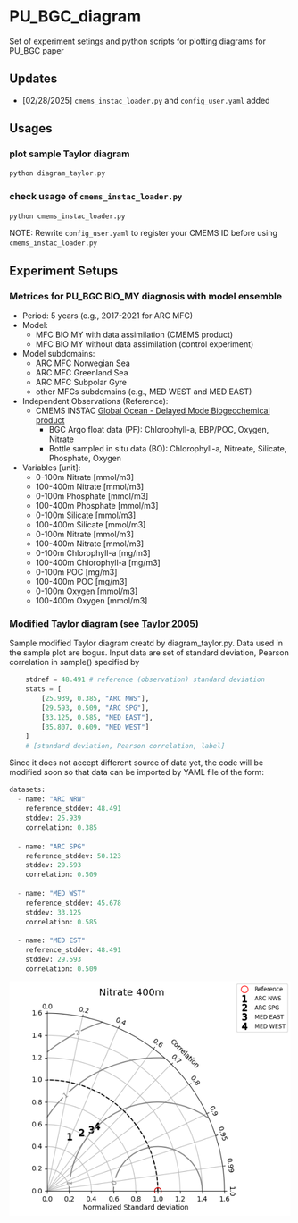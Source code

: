 # PU_BGC_diagram
Set of experiment setings and python scripts for plotting diagrams for PU_BGC paper

## Updates

- [02/28/2025] ```cmems_instac_loader.py``` and ```config_user.yaml``` added

## Usages

### plot sample Taylor diagram

```python
python diagram_taylor.py
```

### check usage of ```cmems_instac_loader.py```

```python
python cmems_instac_loader.py
```

NOTE: Rewrite ```config_user.yaml``` to register your CMEMS ID before using ```cmems_instac_loader.py```

## Experiment Setups

### Metrices for PU_BGC BIO_MY diagnosis with model ensemble 

- Period: 5 years (e.g., 2017-2021 for ARC MFC)
- Model:
   - MFC BIO MY with data assimilation (CMEMS product)
   - MFC BIO MY without data assimilation (control experiment)
- Model subdomains:
   - ARC MFC Norwegian Sea
   - ARC MFC Greenland Sea
   - ARC MFC Subpolar Gyre
   - other MFCs subdomains (e.g., MED WEST and MED EAST)
- Independent Observations (Reference):
   - CMEMS INSTAC [Global Ocean - Delayed Mode Biogeochemical product](https://doi.org/10.17882/86207)
       - BGC Argo float data (PF): Chlorophyll-a, BBP/POC, Oxygen, Nitrate
       - Bottle sampled in situ data (BO): Chlorophyll-a, Nitreate, Silicate, Phosphate, Oxygen 
- Variables [unit]: 
   - 0-100m Nitrate [mmol/m3]
   - 100-400m Nitrate [mmol/m3]
   - 0-100m Phosphate [mmol/m3]
   - 100-400m Phosphate [mmol/m3]
   - 0-100m Silicate [mmol/m3]
   - 100-400m Silicate [mmol/m3]
   - 0-100m Nitrate [mmol/m3]
   - 100-400m Nitrate [mmol/m3]
   - 0-100m Chlorophyll-a [mg/m3]
   - 100-400m Chlorophyll-a [mg/m3]
   - 0-100m POC [mg/m3]
   - 100-400m POC [mg/m3]
   - 0-100m Oxygen [mmol/m3]
   - 100-400m Oxygen [mmol/m3]

### Modified Taylor diagram (see [Taylor 2005](https://pcmdi.llnl.gov/staff/taylor/CV/Taylor_diagram_primer.pdf)) 

Sample modified Taylor diagram creatd by diagram_taylor.py. Data used in the sample plot are bogus. Input data are set of standard deviation, Pearson correlation in sample() specified by

```python
    stdref = 48.491 # reference (observation) standard deviation
    stats = [
        [25.939, 0.385, "ARC NWS"], 
        [29.593, 0.509, "ARC SPG"],
        [33.125, 0.585, "MED EAST"], 
        [35.807, 0.609, "MED WEST"]
    ]
    # [standard deviation, Pearson correlation, label]
```

Since it does not accept different source of data yet, the code will be modified soon so that data can be imported by YAML file of the form:

```python
datasets:
  - name: "ARC NRW"
    reference_stddev: 48.491
    stddev: 25.939
    correlation: 0.385

  - name: "ARC SPG"
    reference_stddev: 50.123
    stddev: 29.593
    correlation: 0.509

  - name: "MED WST"
    reference_stddev: 45.678
    stddev: 33.125
    correlation: 0.585

  - name: "MED EST"
    reference_stddev: 48.491
    stddev: 29.593
    correlation: 0.509
```

![Alt text](modified_taylor.png)
